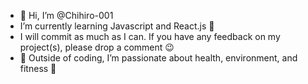 - 👋 Hi, I’m @Chihiro-001
- I’m currently learning Javascript and React.js 🌱
- I will commit as much as I can. If you have any feedback on my project(s), please drop a comment 😉
- 👀 Outside of coding, I’m passionate about health, environment, and fitness 🌷

<!---
Chihiro-001/Chihiro-001 is a ✨ special ✨ repository because its `README.md` (this file) appears on your GitHub profile.
You can click the Preview link to take a look at your changes.
--->
